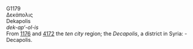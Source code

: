 <body>
  <p>G1179<br>  Δεκάπολις  <br> Dekapolis  <br><i>dek-ap‘-ol-is </i><br>From <a href="g1176.htm">1176</a> and <a href="g4172.htm">4172</a>  the <i>ten</i> <i>city</i> region; the <i>Decapolis</i>, a district in Syria: - Decapolis.<br></p>
 </body>